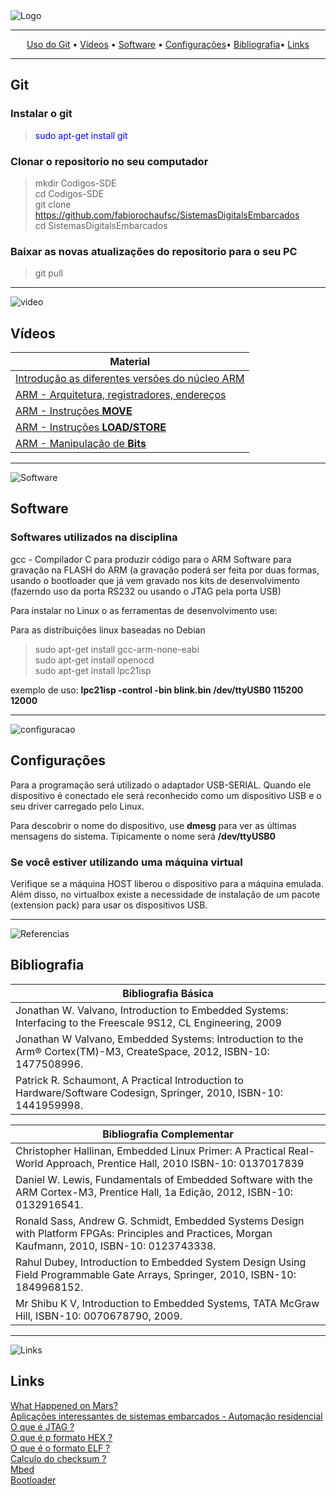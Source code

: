 
<img align="center" src="https://github.com/fabiorochaufsc/fabiorochaufsc.github.io/blob/master/web/embedded-software.jpg" alt="Logo">

-------
<p align="center">
    <a href="#git">Uso do Git</a> &bull;
    <a href="#vídeos">Vídeos</a> &bull;
    <a href="#software">Software</a> &bull;
    <a href="#configurações">Configurações</a>&bull;
    <a href="#bibliografia">Bibliografia</a>&bull;
    <a href="#links">Links</a>
</p>





-------

## Git

### Instalar o git
> <span style="color:blue">sudo apt-get install git</span>
 

### Clonar o repositorio no seu computador

> mkdir Codigos-SDE <br/>
> cd Codigos-SDE<br/>
> git clone https://github.com/fabiorochaufsc/SistemasDigitalsEmbarcados<br/>
> cd SistemasDigitalsEmbarcados

### Baixar as novas atualizações do repositorio para o seu PC
>  git pull

---
![video](https://github.com/fabiorochaufsc/fabiorochaufsc.github.io/blob/master/web/videoaula.jpg)
## Vídeos



| Material                                                                                                   |
|------------------------------------------------------------------------------------------------------------|
|[Introdução as diferentes versões do núcleo ARM](https://www.youtube.com/watch?v=7LqPJGnBPMM)               |
|[ARM - Arquitetura, registradores, endereços](https://www.youtube.com/watch?v=15z_vn4H41U)                  |
|[ARM - Instruções **MOVE**](https://www.youtube.com/watch?v=0_r-3eWB54c)                                    |
|[ARM - Instruções **LOAD/STORE**](https://www.youtube.com/watch?v=07ATOG5wXPE)                              |
|[ARM - Manipulação de **Bits**](https://www.youtube.com/watch?v=UQwtywaKcic)                                |

---

![Software](https://github.com/fabiorochaufsc/fabiorochaufsc.github.io/blob/master/web/software2.png)

## Software
### Softwares utilizados na disciplina
  
gcc   - Compilador C para produzir código para o ARM
Software para gravação na FLASH do ARM (a gravação poderá ser feita por duas formas, usando o bootloader que já vem gravado nos kits de desenvolvimento (fazerndo uso da porta RS232 ou usando o JTAG pela porta USB)

Para instalar no Linux o as ferramentas de desenvolvimento use:

Para as distribuições linux baseadas no Debian

> sudo apt-get install gcc-arm-none-eabi<br/>
> sudo apt-get install openocd<br/>
> sudo apt-get install lpc21isp

 exemplo de uso:
         **lpc21isp  -control   -bin blink.bin  /dev/ttyUSB0 115200 12000**


---
![configuracao](https://github.com/fabiorochaufsc/fabiorochaufsc.github.io/blob/master/web/config-sys.jpg)
## Configurações

Para a programação será utilizado o adaptador USB-SERIAL. Quando ele dispositivo é conectado ele será reconhecido como um dispositivo USB e o seu driver carregado pelo Linux.

Para descobrir o nome do dispositivo, use **dmesg** para ver as últimas mensagens do sistema. Tipicamente o nome será
**/dev/ttyUSB0**

### Se você estiver utilizando uma máquina virtual

Verifique se a máquina HOST liberou o dispositivo para a máquina emulada. Além disso, no virtualbox existe a necessidade de instalação de um pacote (extension pack) para usar os dispositivos USB.

---
![Referencias](https://github.com/fabiorochaufsc/fabiorochaufsc.github.io/blob/master/web/livros.png)
## Bibliografia




|                                       Bibliografia Básica                                                                              |
|----------------------------------------------------------------------------------------------------------------------------------------|
|Jonathan W. Valvano, Introduction to Embedded Systems: Interfacing to the Freescale 9S12, CL Engineering, 2009                          |
|Jonathan W Valvano, Embedded Systems: Introduction to the Arm® Cortex(TM)-M3, CreateSpace, 2012, ISBN-10: 1477508996.                   |
|Patrick R. Schaumont, A Practical Introduction to Hardware/Software Codesign, Springer, 2010, ISBN-10: 1441959998.                      |


|                                               Bibliografia Complementar                                                                          |
|--------------------------------------------------------------------------------------------------------------------------------------------------|
|Christopher Hallinan, Embedded Linux Primer: A Practical Real-World Approach, Prentice Hall, 2010 ISBN-10: 0137017839                             |
|Daniel W. Lewis, Fundamentals of Embedded Software with the ARM Cortex-M3, Prentice Hall, 1a Edição, 2012, ISBN-10: 0132916541.                   |
|Ronald Sass, Andrew G. Schmidt, Embedded Systems Design with Platform FPGAs: Principles and Practices, Morgan Kaufmann, 2010, ISBN-10: 0123743338.| 
|Rahul Dubey, Introduction to Embedded System Design Using Field Programmable Gate Arrays, Springer, 2010, ISBN-10: 1849968152.                    |
|Mr Shibu K V, Introduction to Embedded Systems, TATA McGraw Hill, ISBN-10: 0070678790, 2009.                                                      |

---
![Links](https://github.com/fabiorochaufsc/fabiorochaufsc.github.io/blob/master/web/referencias.png)
## Links

[What Happened on Mars?](http://www.cs.cmu.edu/afs/cs/user/raj/www/mars.html) <br/>
[Aplicações interessantes de sistemas embarcados - Automação residencial](https://www.youtube.com/watch?v=-itZq0x9E94)<br/>
[O que é JTAG ?](http://www.corelis.com/education/JTAG_Tutorial.htm#WhatIs) <br/>
[O que é p formato HEX ?](http://en.wikipedia.org/wiki/Intel_HEX)<br/>
[O que é o formato ELF ?](http://pt.wikipedia.org/wiki/ELF)<br/>
[Calculo do checksum   ?](http://sigalrm.blogspot.com.br/2011/10/cortex-m3-exception-vector-checksum.html)<br/>
[Mbed](http://sergioprado.org/mbed-desenvolvendo-em-cortex-m3-com-o-gcc/)<br/>
[Bootloader](https://tribotecnologica.wordpress.com/tag/bootloader/)
